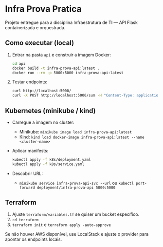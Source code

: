 # Infra Prova Pratica

Projeto entregue para a disciplina Infraestrutura de TI — API Flask containerizada e orquestrada.

## Como executar (local)

1. Entrar na pasta `api` e construir a imagem Docker:
   ```bash
   cd api
   docker build -t infra-prova-api:latest .
   docker run --rm -p 5000:5000 infra-prova-api:latest
   ```

2. Testar endpoints:
   ```bash
   curl http://localhost:5000/
   curl -X POST http://localhost:5000/sum -H "Content-Type: application/json" -d '{"a":3,"b":4.5}'
   ```

## Kubernetes (minikube / kind)

- Carregue a imagem no cluster:
  - Minikube: `minikube image load infra-prova-api:latest`
  - Kind: `kind load docker-image infra-prova-api:latest --name <cluster-name>`

- Aplicar manifests:
  ```bash
  kubectl apply -f k8s/deployment.yaml
  kubectl apply -f k8s/service.yaml
  ```

- Descobrir URL:
  - `minikube service infra-prova-api-svc --url` ou `kubectl port-forward deployment/infra-prova-api 5000:5000`

## Terraform

1. Ajuste `terraform/variables.tf` se quiser um bucket específico.
2. `cd terraform`
3. `terraform init` e `terraform apply -auto-approve`

Se não houver AWS disponível, use LocalStack e ajuste o provider para apontar os endpoints locais.
